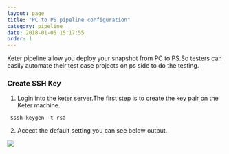 ```yaml
---
layout: page
title: "PC to PS pipeline configuration"
category: pipeline
date: 2018-01-05 15:17:55
order: 1
---
```


Keter pipeline allow you deploy your snapshot from PC to PS.So testers can easily automate their test case projects on ps side to do the testing.

### Create SSH Key

1. Login into the keter server.The first step is to create the key pair on the Keter machine. 

```  
 $ssh-keygen -t rsa

```  
2. Accect the default setting you can see below output.

  ![][pipeline_sshkey]









[pipeline_sshkey]: ../images/pipeline/pipeline_sshkey.png


  
